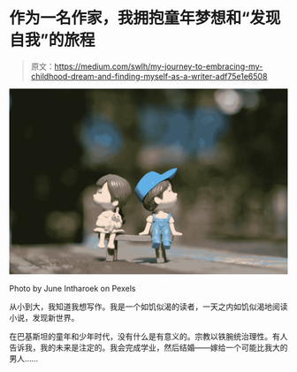# 作为一名作家，我拥抱童年梦想和“发现自我”的旅程

> 原文：<https://medium.com/swlh/my-journey-to-embracing-my-childhood-dream-and-finding-myself-as-a-writer-adf75e1e6508>

![](img/53a781f1700b9430d28545a9055980ad.png)

Photo by June Intharoek on Pexels

从小到大，我知道我想写作。我是一个如饥似渴的读者，一天之内如饥似渴地阅读小说，发现新世界。

在巴基斯坦的童年和少年时代，没有什么是有意义的。宗教以铁腕统治理性。有人告诉我，我的未来是注定的。我会完成学业，然后结婚——嫁给一个可能比我大的男人……